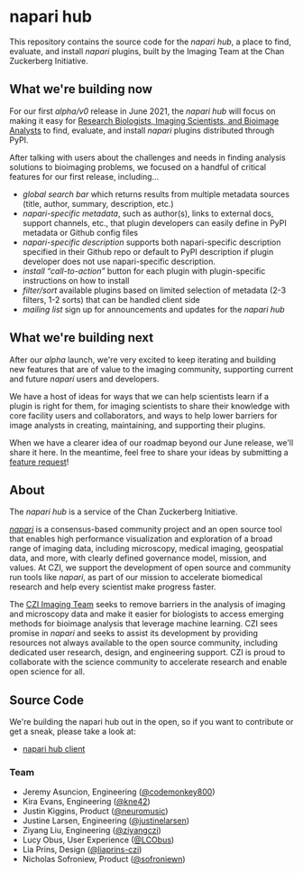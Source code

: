 # napari hub

This repository contains the source code for the _napari hub_, a place to find, evaluate, and install _napari_ plugins, built by the Imaging Team at the Chan Zuckerberg Initiative.

## What we're building now

For our first _alpha/v0_ release in June 2021, the _napari hub_ will focus on making it easy for [Research Biologists, Imaging Scientists, and Bioimage Analysts](https://cziscience.medium.com/user-experience-research-in-the-imaging-field-6bb89e592bb9) to find, evaluate, and install _napari_ plugins distributed through PyPI.

After talking with users about the challenges and needs in finding analysis solutions to bioimaging problems, we focused on a handful of critical features for our first release, including...

- *global search bar* which returns results from multiple metadata sources (title, author, summary, description, etc.)
- *napari-specific metadata*, such as author(s), links to external docs, support channels, etc., that plugin developers can easily define in PyPI metadata or Github config files
- *napari-specific description* supports both napari-specific description specified in their Github repo or default to PyPI description if plugin developer does not use napari-specific description.
- *install “call-to-action”* button for each plugin with plugin-specific instructions on how to install
- *filter/sort* available plugins based on limited selection of metadata (2-3 filters, 1-2 sorts) that can be handled client side
- *mailing list* sign up for announcements and updates for the _napari hub_

## What we're building next

After our _alpha_ launch, we're very excited to keep iterating and building new features that are of value to the imaging community, supporting current and future _napari_ users and developers.

We have a host of ideas for ways that we can help scientists learn if a plugin is right for them, for imaging scientists to share their knowledge with core facility users and collaborators, and ways to help lower barriers for image analysts in creating, maintaining, and supporting their plugins.

When we have a clearer idea of our roadmap beyond our June release, we'll share it here. In the meantime, feel free to share your ideas by submitting a [feature request](https://github.com/chanzuckerberg/napari-hub/issues)!

## About

The _napari hub_ is a service of the Chan Zuckerberg Initiative.

[_napari_](https://napari.org) is a consensus-based community project and an open source tool that enables high performance visualization and exploration of a broad range of imaging data, including microscopy, medical imaging, geospatial data, and more, with clearly defined governance model, mission, and values.
At CZI, we support the development of open source and community run tools like _napari_, as part of our mission to accelerate biomedical research and help every scientist make progress faster.

The [CZI Imaging Team](https://chanzuckerberg.com/science/programs-resources/imaging/) seeks to remove barriers in the analysis of imaging and microscopy data and make it easier for biologists to access emerging methods for bioimage analysis that leverage machine learning.
CZI sees promise in _napari_ and seeks to assist its development by providing resources not always available to the open source community, including dedicated user research, design, and engineering support.
CZI is proud to collaborate with the science community to accelerate research and enable open science for all.

## Source Code

We're building the napari hub out in the open, so if you want to contribute
or get a sneak, please take a look at:

- [napari hub client](client/README.md)

### Team

- Jeremy Asuncion, Engineering ([@codemonkey800](https://github.com/codemonkey800))
- Kira Evans, Engineering ([@kne42](https://github.com/kne42))
- Justin Kiggins, Product ([@neuromusic](https://github.com/neuromusic))
- Justine Larsen, Engineering ([@justinelarsen](https://github.com/justinelarsen))
- Ziyang Liu, Engineering ([@ziyangczi](https://github.com/ziyangczi))
- Lucy Obus, User Experience ([@LCObus](https://github.com/LCObus))
- Lia Prins, Design ([@liaprins-czi](https://github.com/liaprins-czi))
- Nicholas Sofroniew, Product ([@sofroniewn](https://github.com/sofroniewn))
